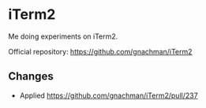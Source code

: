 # iTerm2

Me doing experiments on iTerm2.

Official repository: https://github.com/gnachman/iTerm2

## Changes

- Applied https://github.com/gnachman/iTerm2/pull/237
